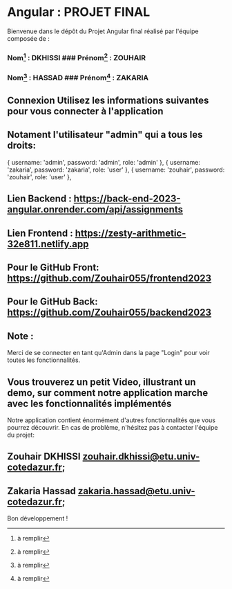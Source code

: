 # Angular : PROJET FINAL
Bienvenue dans le dépôt du Projet Angular final réalisé par l'équipe composée de :

### Nom[^1] : DKHISSI ### Prénom[^2] : ZOUHAIR

### Nom[^1] : HASSAD ### Prénom[^2] : ZAKARIA
 
## Connexion Utilisez les informations suivantes pour vous connecter à l'application
## Notament l'utilisateur "admin" qui a tous les droits:
{ username: 'admin', password: 'admin', role: 'admin' },
{ username: 'zakaria', password: 'zakaria', role: 'user' },
{ username: 'zouhair', password: 'zouhair', role: 'user' },

## Lien Backend : https://back-end-2023-angular.onrender.com/api/assignments
## Lien Frontend : https://zesty-arithmetic-32e811.netlify.app

## Pour le GitHub Front: https://github.com/Zouhair055/frontend2023
## Pour le GitHub Back:  https://github.com/Zouhair055/backend2023
[^1]: à remplir
[^2]: à remplir

## Note :
Merci de se connecter en tant qu'Admin dans la page "Login" pour voir toutes les fonctionnalités.
## Vous trouverez un petit Video, illustrant un demo, sur comment notre application marche avec les fonctionnalités implémentés
Notre application contient énormément d'autres fonctionnalités que vous pourrez découvrir.
En cas de problème, n'hésitez pas à contacter l'équipe du projet:

## Zouhair DKHISSI <zouhair.dkhissi@etu.univ-cotedazur.fr>;
## Zakaria Hassad <zakaria.hassad@etu.univ-cotedazur.fr>;

Bon développement !